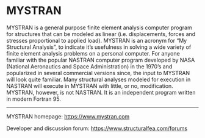 <h1>MYSTRAN</h1>

<p>MYSTRAN is a general purpose finite element analysis computer program for structures that can be modeled as linear (i.e. displacements, forces and stresses proportional to applied load).
MYSTRAN is an acronym for “My Structural Analysis”, to indicate it’s usefulness in solving a wide variety of finite element analysis problems on a personal computer.
For anyone familiar with the popular NASTRAN computer program developed by NASA (National Aeronautics and Space Administration) in the 1970’s and popularized in several commercial versions since, the input to MYSTRAN will look quite familiar.
Many structural analyses modeled for execution in NASTRAN will execute in MYSTRAN with little, or no, modification. MYSTRAN, however, is not NASTRAN.
It is an independent program written in modern Fortran 95.</p>

<hr>

<p>MYSTRAN homepage: <a href ="https://www.mystran.com">https://www.mystran.com</a></p>

<p>Developer and discussion forum: <a href ="https://www.structuralfea.com/forums">https://www.structuralfea.com/forums</a></p>
